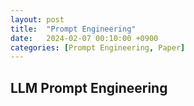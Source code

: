 ```yaml
---
layout: post
title:  "Prompt Engineering"
date:   2024-02-07 00:10:00 +0900
categories: [Prompt Engineering, Paper]   
---
```

## LLM Prompt Engineering


